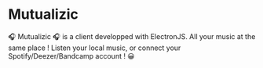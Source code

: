 # Mutualizic
🎧 Mutualizic 🎧 is a client developped with ElectronJS. All your music at the same place ! Listen your local music, or connect your Spotify/Deezer/Bandcamp account ! 😀
